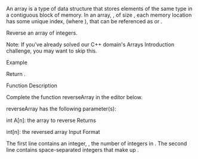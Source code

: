 An array is a type of data structure that stores elements of the same type in a contiguous block of memory. In an array, , of size , each memory location has some unique index,  (where ), that can be referenced as  or .

Reverse an array of integers.

Note: If you've already solved our C++ domain's Arrays Introduction challenge, you may want to skip this.

Example

Return .

Function Description

Complete the function reverseArray in the editor below.

reverseArray has the following parameter(s):

int A[n]: the array to reverse
Returns

int[n]: the reversed array
Input Format

The first line contains an integer, , the number of integers in .
The second line contains  space-separated integers that make up .